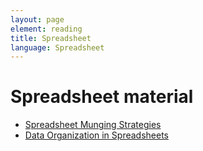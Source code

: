 ```yaml
---
layout: page
element: reading
title: Spreadsheet 
language: Spreadsheet
---
```


# Spreadsheet material
- [Spreadsheet Munging Strategies](https://nacnudus.github.io/spreadsheet-munging-strategies/)
- [Data Organization in Spreadsheets](https://datacarpentry.org/spreadsheet-ecology-lesson/)
